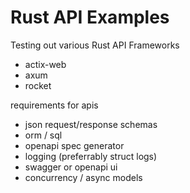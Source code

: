 # Rust API Examples

Testing out various Rust API Frameworks

- actix-web
- axum
- rocket

requirements for apis

- json request/response schemas
- orm / sql
- openapi spec generator
- logging (preferrably struct logs)
- swagger or openapi ui
- concurrency / async models
